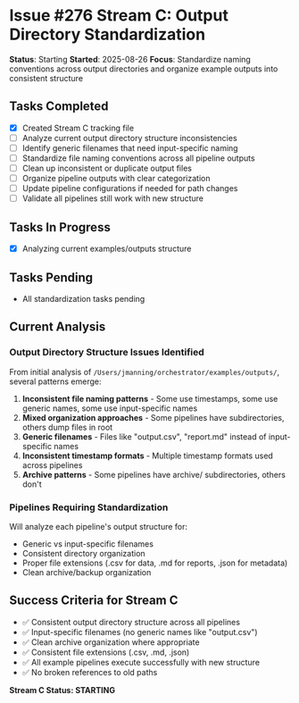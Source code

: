 # Issue #276 Stream C: Output Directory Standardization

**Status**: Starting
**Started**: 2025-08-26
**Focus**: Standardize naming conventions across output directories and organize example outputs into consistent structure

## Tasks Completed
- [x] Created Stream C tracking file
- [ ] Analyze current output directory structure inconsistencies
- [ ] Identify generic filenames that need input-specific naming
- [ ] Standardize file naming conventions across all pipeline outputs
- [ ] Clean up inconsistent or duplicate output files
- [ ] Organize pipeline outputs with clear categorization
- [ ] Update pipeline configurations if needed for path changes
- [ ] Validate all pipelines still work with new structure

## Tasks In Progress
- [x] Analyzing current examples/outputs structure

## Tasks Pending
- All standardization tasks pending

## Current Analysis

### Output Directory Structure Issues Identified

From initial analysis of `/Users/jmanning/orchestrator/examples/outputs/`, several patterns emerge:

1. **Inconsistent file naming patterns** - Some use timestamps, some use generic names, some use input-specific names
2. **Mixed organization approaches** - Some pipelines have subdirectories, others dump files in root
3. **Generic filenames** - Files like "output.csv", "report.md" instead of input-specific names
4. **Inconsistent timestamp formats** - Multiple timestamp formats used across pipelines
5. **Archive patterns** - Some pipelines have archive/ subdirectories, others don't

### Pipelines Requiring Standardization

Will analyze each pipeline's output structure for:
- Generic vs input-specific filenames
- Consistent directory organization
- Proper file extensions (.csv for data, .md for reports, .json for metadata)
- Clean archive/backup organization

## Success Criteria for Stream C

- ✅ Consistent output directory structure across all pipelines
- ✅ Input-specific filenames (no generic names like "output.csv")
- ✅ Clean archive organization where appropriate
- ✅ Consistent file extensions (.csv, .md, .json)
- ✅ All example pipelines execute successfully with new structure
- ✅ No broken references to old paths

**Stream C Status: STARTING**